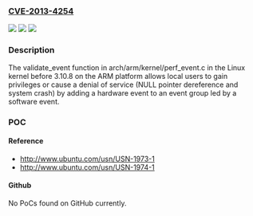 ### [CVE-2013-4254](https://cve.mitre.org/cgi-bin/cvename.cgi?name=CVE-2013-4254)
![](https://img.shields.io/static/v1?label=Product&message=n%2Fa&color=blue)
![](https://img.shields.io/static/v1?label=Version&message=%3D%20n%2Fa%20&color=brighgreen)
![](https://img.shields.io/static/v1?label=Vulnerability&message=n%2Fa&color=brighgreen)

### Description

The validate_event function in arch/arm/kernel/perf_event.c in the Linux kernel before 3.10.8 on the ARM platform allows local users to gain privileges or cause a denial of service (NULL pointer dereference and system crash) by adding a hardware event to an event group led by a software event.

### POC

#### Reference
- http://www.ubuntu.com/usn/USN-1973-1
- http://www.ubuntu.com/usn/USN-1974-1

#### Github
No PoCs found on GitHub currently.


